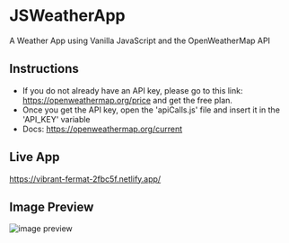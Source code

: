 # JSWeatherApp
A Weather App using Vanilla JavaScript and the OpenWeatherMap API

## Instructions 
- If you do not already have an API key, please go to this link: https://openweathermap.org/price and get the free plan.
- Once you get the API key, open the 'apiCalls.js' file and insert it in the 'API_KEY' variable
- Docs: https://openweathermap.org/current

## Live App
https://vibrant-fermat-2fbc5f.netlify.app/

## Image Preview
![image preview](https://i.gyazo.com/2726405063a1121397dcf6794adaf190.jpg)

